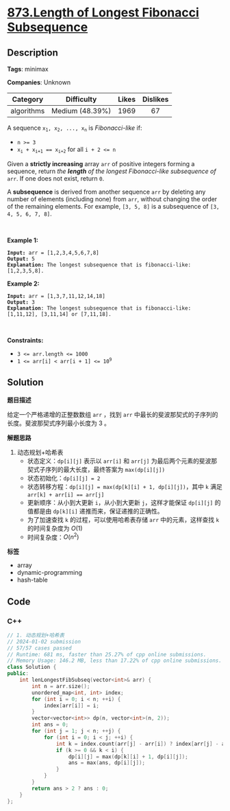 # [873.Length of Longest Fibonacci Subsequence](https://leetcode.com/problems/length-of-longest-fibonacci-subsequence/description/)

## Description

**Tags**: minimax

**Companies**: Unknown

|  Category  |   Difficulty    | Likes | Dislikes |
| :--------: | :-------------: | :---: | :------: |
| algorithms | Medium (48.39%) | 1969  |    67    |

<p>A sequence <code>x<sub>1</sub>, x<sub>2</sub>, ..., x<sub>n</sub></code> is <em>Fibonacci-like</em> if:</p>
<ul>
  <li><code>n &gt;= 3</code></li>
  <li><code>x<sub>i</sub> + x<sub>i+1</sub> == x<sub>i+2</sub></code> for all <code>i + 2 &lt;= n</code></li>
</ul>
<p>Given a <b>strictly increasing</b> array <code>arr</code> of positive integers forming a sequence, return <em>the <strong>length</strong> of the longest Fibonacci-like subsequence of</em> <code>arr</code>. If one does not exist, return <code>0</code>.</p>
<p>A <strong>subsequence</strong> is derived from another sequence <code>arr</code> by deleting any number of elements (including none) from <code>arr</code>, without changing the order of the remaining elements. For example, <code>[3, 5, 8]</code> is a subsequence of <code>[3, 4, 5, 6, 7, 8]</code>.</p>
<p>&nbsp;</p>
<p><strong class="example">Example 1:</strong></p>
<pre><code><strong>Input:</strong> arr = [1,2,3,4,5,6,7,8]
<strong>Output:</strong> 5
<strong>Explanation:</strong> The longest subsequence that is fibonacci-like: [1,2,3,5,8].</code></pre>
<p><strong class="example">Example 2:</strong></p>
<pre><code><strong>Input:</strong> arr = [1,3,7,11,12,14,18]
<strong>Output:</strong> 3
<strong>Explanation</strong>:<strong> </strong>The longest subsequence that is fibonacci-like: [1,11,12], [3,11,14] or [7,11,18].</code></pre>
<p>&nbsp;</p>
<p><strong>Constraints:</strong></p>
<ul>
  <li><code>3 &lt;= arr.length &lt;= 1000</code></li>
  <li><code>1 &lt;= arr[i] &lt; arr[i + 1] &lt;= 10<sup>9</sup></code></li>
</ul>

## Solution

**题目描述**

给定一个严格递增的正整数数组 `arr` ，找到 `arr` 中最长的斐波那契式的子序列的长度。斐波那契式序列最小长度为 3 。

**解题思路**

1. 动态规划+哈希表
   - 状态定义：`dp[i][j]` 表示以 `arr[i]` 和 `arr[j]` 为最后两个元素的斐波那契式子序列的最大长度，最终答案为 `max(dp[i][j])`
   - 状态初始化：`dp[i][j] = 2`
   - 状态转移方程：`dp[i][j] = max(dp[k][i] + 1, dp[i][j])`，其中 `k` 满足 `arr[k] + arr[i] == arr[j]`
   - 更新顺序：从小到大更新 `i`，从小到大更新 `j`，这样才能保证 `dp[i][j]` 的值都是由 `dp[k][i]` 递推而来，保证递推的正确性。
   - 为了加速查找 `k` 的过程，可以使用哈希表存储 `arr` 中的元素，这样查找 `k` 的时间复杂度为 $O(1)$
   - 时间复杂度：$O(n^2)$

**标签**

- array
- dynamic-programming
- hash-table

<!-- code start -->
## Code

### C++

```cpp
// 1. 动态规划+哈希表
// 2024-01-02 submission
// 57/57 cases passed
// Runtime: 681 ms, faster than 25.27% of cpp online submissions.
// Memory Usage: 146.2 MB, less than 17.22% of cpp online submissions.
class Solution {
public:
    int lenLongestFibSubseq(vector<int>& arr) {
        int n = arr.size();
        unordered_map<int, int> index;
        for (int i = 0; i < n; ++i) {
            index[arr[i]] = i;
        }
        vector<vector<int>> dp(n, vector<int>(n, 2));
        int ans = 0;
        for (int j = 1; j < n; ++j) {
            for (int i = 0; i < j; ++i) {
                int k = index.count(arr[j] - arr[i]) ? index[arr[j] - arr[i]] : -1;
                if (k >= 0 && k < i) {
                    dp[i][j] = max(dp[k][i] + 1, dp[i][j]);
                    ans = max(ans, dp[i][j]);
                }
            }
        }
        return ans > 2 ? ans : 0;
    }
};
```

<!-- code end -->
